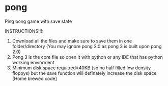 # pong
Ping pong game with save state


INSTRUCTIONS!!!:
1. Download all the files and make sure to save them in one folder/directory
   (You may ignore pong 2.0 as pong 3 is built upon pong 2.0)
2. Pong 3 is the core file so open it with python or any IDE that has python working enviorment
3. Minimum disk space requitred=40KB (so no half filled low density floppys) but the save function will definately increase the disk space
[Home brewed code]
